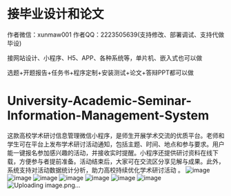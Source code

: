 # 接毕业设计和论文
作者微信：xunmaw001  作者QQ：2223505639(支持修改、部署调试、支持代做毕设)

接网站设计、小程序、H5、APP、各种系统等，单片机、嵌入式也可以做

选题+开题报告+任务书+程序定制+安装测试+论文+答辩PPT都可以做
# University-Academic-Seminar-Information-Management-System
这款高校学术研讨信息管理微信小程序，是师生开展学术交流的优质平台。老师和学生可在平台上发布学术研讨活动通知，包括主题、时间、地点和参与要求。用户能一键报名参加感兴趣的活动，并接收实时提醒。小程序还提供研讨资料在线下载，方便参与者提前准备。活动结束后，大家可在交流区分享见解与成果。此外，系统支持对活动数据统计分析，助力高校持续优化学术研讨活动 。
![image](https://github.com/user-attachments/assets/5942313c-620c-471f-993b-a3fd112ccb18)
![image](https://github.com/user-attachments/assets/7ddb7a89-3bb4-4823-a466-1fe77071515f)
![image](https://github.com/user-attachments/assets/3788eabb-12ba-4a70-baec-6763fa3b0477)
![image](https://github.com/user-attachments/assets/9cd5fb86-2c55-47ca-bfc5-271de1e1ccf8)
![image](https://github.com/user-attachments/assets/32f0690d-7f2c-4659-9cb6-c154f9c6bd13)
![image](https://github.com/user-attachments/assets/45873d2d-53b7-4c86-aa76-d9bf7a9a3d0c)
![image](https://github.com/user-attachments/assets/5e4e7708-c9f3-4798-9387-72cd234000e8)
![Uploading image.png…]()
